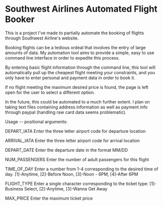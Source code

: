 # Southwest Airlines Automated Flight Booker

This is a project I've made to partially automate the booking of flights through
Southwest Airline's website.

Booking flights can be a tedious ordeal that involves the entry of large
amounts of data. My automation tool aims to provide a simple, easy to use
command line interface in order to expedite this process.

By entering basic flight information through the command line, this tool will automatically pull up
the cheapest flight meeting your constraints, and you only have to enter personal and payment data in order to book it.

If no flight meeting the maximum desired price is found, the page is left open for the user to select a different option.

In the future, this could be automated to a much further extent. I plan on taking text files containing address information as well as payment info through paypal (handling raw card data seems problematic).

Usage -- positional arguments:

  DEPART_IATA     Enter the three letter airport code for departure location
  
  ARRIVAL_IATA    Enter the three letter airport code for arrival location
  
  DEPART_DATE     Enter the departure date in the format MM/DD
  
  NUM_PASSENGERS  Enter the number of adult passengers for this flight
  
  TIME_OF_DAY     Enter a number from 1-4 corresponding to the desired time of
                  day. [1]-Anytime, [2]-Before Noon, [3]-Noon - 6PM, [4]-After
                  6PM
                  
  FLIGHT_TYPE     Enter a single character corresponding to the ticket type:
                  [1]-Business Select, [2]-Anytime, [3]-Wanna Get Away
                  
  MAX_PRICE       Enter the maximum ticket price
